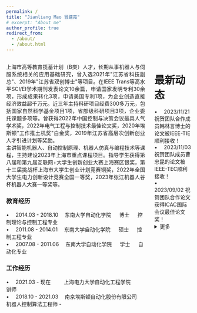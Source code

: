 ```yaml
---
permalink: /
title: "Jianliang Mao 冒建亮"
# excerpt: "About me"
author_profile: true
redirect_from: 
  - /about/
  - /about.html
---
```

<!--permalink: /: 设置页面的永久链接为根目录。
title: "About me": 设置页面的标题为"About me"。
excerpt: "About me": 设置页面的摘要为"About me"。
author_profile: true: 显示作者的个人资料。
redirect_from:: 设置重定向链接，将其他链接指向该页面。-->
<div id="menu" style="width: 75%;float:left;">
<div style="text-align: justify;"><!--justify:两端对齐-->
<p>
上海市高等教育揽蓄计划（B类）人才，长期从事机器人与伺服系统相关的应用基础研究，曾入选2021年"江苏省科技副总"、2019年"江苏省双创博士"等项目。在IEEE Trans等高水平SCI/EI学术期刊发表论文10余篇，申请国家发明专利30余项，形成成果转化3项，申请美国专利1项，为企业创造直接经济效益超千万元。近三年主持科研项目经费300多万元，包括国家自然科学基金项目1项，省部级科研项目3项，企业委托课题多项等。曾获得2022年中国控制与决策会议最具人气学术奖，2022年电气工程与控制技术最佳论文奖，2020年埃斯顿"工作推土机奖"白金奖，2019年江苏省高层次创新创业人才引进计划等奖励。<br>
主讲智能机器人、自动控制原理、机器人仿真与编程技术等课程，主持建设2023年上海市重点课程项目。指导学生获得第八届和第九届互联网+大学生创新创业大赛上海赛区银奖，第十三届挑战杯上海市大学生创业计划竞赛铜奖，2022年全国大学生电力创新设计竞赛全国一等奖，2023年张江机器人谷杯机器人大赛一等奖等。
</p>
</div>

<h3> 教育经历</h3> 
&#8226; &emsp;2014.03 - 2018.10      &emsp;东南大学自动化学院  &emsp; 博士 &emsp; 控制理论与控制工程专业 <br>
&#8226; &emsp;2011.08 - 2014.01      &emsp;东南大学自动化学院  &emsp; 硕士 &emsp; 控制工程专业<br>
&#8226; &emsp;2007.08 - 2011.06      &emsp;东南大学自动化学院  &emsp; 学士 &emsp; 自动化专业<br>

<h3>  工作经历</h3> 
&#8226; &emsp;2021.03 - 现在         &emsp;&emsp;&nbsp;上海电力大学自动化工程学院  &emsp;&emsp; 讲师<br>
&#8226; &emsp;2018.10 - 2021.03      &emsp;南京埃斯顿自动化股份有限公司   &emsp; 机器人控制算法工程师
- 
</div>

<div id="menu" style="width: 20%;float:right;">

<h1>  最新动态</h1> 
&#8226; &emsp;2023/11/21 祝贺团队合作成员韩林言博士的论文被IEEE-TIE顺利接收！<br>
&#8226; &emsp;2023/11/03 祝贺团队成员曹忠昆的论文被IEEE-TEC顺利接收！<br>
&#8226; &emsp;2023/09/02 祝贺团队合作论文获得ICAC国际会议最佳论文奖！<br>
<details>
  <summary> 更多 </summary>
&#8226; &emsp;2023/08/29 祝贺团队成员朱天启的论文被IEEE-TIE顺利接收！<br>
</details>

</div>

